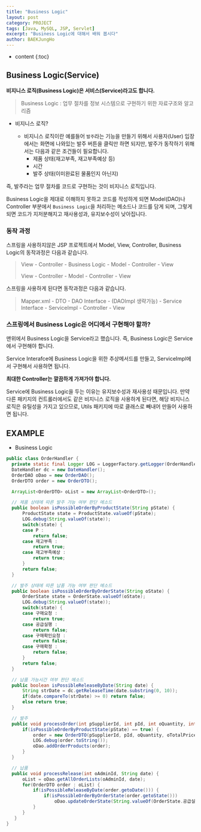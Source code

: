 ```yaml
---
title: "Business Logic"
layout: post
category: PROJECT
tags: [Java, MySQL, JSP, Servlet]
excerpt: "Business Logic에 대해서 배워 봅시다"
author: BAEKJungHo
---
```


* content
{:toc}

## Business Logic(Service)

  __비지니스 로직(Business Logic)은 서비스(Service)라고도 합니다.__

  > Business Logic : 업무 절차를 정보 시스템으로 구현하기 위한 자료구조와 알고리즘

  - 비지니스 로직?

    - 비지니스 로직이란 예를들어 `발주`라는 기능을 만들기 위해서 사용자(User) 입장에서는
    화면에 나와있는 발주 버튼을 클릭만 하면 되지만, 발주가 동작하기 위해서는 다음과 같은 조건들이 필요합니다.
      - 제품 상태(재고부족, 재고부족예상 등)
      - 시간
      - 발주 상태(이미완료된 물품인지 아닌지)

  즉, 발주라는 업무 절차를 코드로 구현하는 것이 비지니스 로직입니다.

  Business Logic을 제대로 이해하지 못하고 코드를 작성하게 되면 Model(DAO)나 Controller 부분에서
  `Business Logic`을 처리하는 메소드나 코드를 담게 되며, 그렇게 되면 코드가 지저분해지고 재사용성과,
  유지보수성이 낮아집니다.

### 동작 과정

  스프링을 사용하지않은 JSP 프로젝트에서 Model, View, Controller, Business Logic의 동작과정은 다음과 같습니다.

  > View - Controller - Business Logic - Model - Controller - View
  >
  > View - Controller - Model - Controller - View

  스프링을 사용하게 된다면 동작과정은 다음과 같습니다.

  > Mapper.xml - DTO - DAO Interface - (DAOImpl 생략가능) - Service Interface - ServiceImpl - Controller - View

### 스프링에서 Business Logic은 어디에서 구현해야 할까?

  맨위에서 Business Logic을 Service라고 했습니다. 즉, Business Logic은 Service에서 구현해야 합니다.

  Service Interafce에 Business Logic을 위한 추상메서드를 만들고, ServiceImpl에서 구현해서 사용하면 됩니다.

  __최대한 Controller는 깔끔하게 가져가야 합니다.__

  Service에 Business Logic을 두는 이유는 유지보수성과 재사용성 때문입니다. 만약 다른 패키지의 컨트롤러에서도 같은 비지니스 로직을 사용하게 된다면, 해당 비지니스 로직은 유틸성을 가지고 있으므로, Utils 패키지에 따로 클래스로 빼내어 만들어 사용하면 됩니다.

## EXAMPLE

  - Business Logic

  ```java
  public class OrderHandler {
	private static final Logger LOG = LoggerFactory.getLogger(OrderHandler.class);
	DateHandler dc = new DateHandler();
	OrderDAO oDao = new OrderDAO();
	OrderDTO order = new OrderDTO();

	ArrayList<OrderDTO> oList = new ArrayList<OrderDTO>();

	// 제품 상태에 따른 발주 가능 여부 판단 메소드
	public boolean isPossibleOrderByProductState(String pState) {
		ProductState state = ProductState.valueOf(pState);
		LOG.debug(String.valueOf(state));
		switch(state) {
		case P :
			return false;
		case 재고부족 :
			return true;
		case 재고부족예상 :
			return true;
		}
		return false;
	}

	// 발주 상태에 따른 납품 가능 여부 판단 메소드
	public boolean isPossibleOrderByOrderState(String oState) {
		OrderState state = OrderState.valueOf(oState);
		LOG.debug(String.valueOf(state));
		switch(state) {
		case 구매요청 :
			return true;
		case 공급실행 :
			return false;
		case 구매확인요청 :
			return false;
		case 구매확정 :
			return false;
		}
		return false;
	}

	// 납품 가능시간 여부 판단 메소드
	public boolean isPossibleReleaseByDate(String date) {
		String strDate = dc.getReleaseTime(date.substring(0, 10));
		if(date.compareTo(strDate) >= 0) return false;
		else return true;
	}

	// 발주
	public void processOrder(int pSupplierId, int pId, int oQuantity, int oTotalPrice, String pState) {
		if(isPossibleOrderByProductState(pState) == true) {
			order = new OrderDTO(pSupplierId, pId, oQuantity, oTotalPrice, dc.currentTime());
			LOG.debug(order.toString());
			oDao.addOrderProducts(order);
		}
	}

	// 납품
	public void processRelease(int oAdminId, String date) {
		oList = oDao.getAllOrderLists(oAdminId, date);
		for(OrderDTO order : oList) {
			if(isPossibleReleaseByDate(order.getoDate())) {
				if(isPossibleOrderByOrderState(order.getoState()))
					oDao.updateOrderState(String.valueOf(OrderState.공급실행), order.getoId(), dc.currentTime());
			}
		}
	 }
  }
  ```
